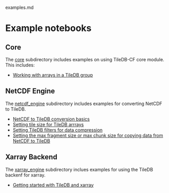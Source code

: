 examples.md

# Example notebooks

## Core

The [core](./core) subdirectory includes examples on using TileDB-CF core module. This includes:

* [Working with arrays in a TileDB group](./core/group-basics.ipynb)

## NetCDF Engine

The [netcdf_engine](./netcdf_engine) subdirectory includes examples for converting NetCDF to TileDB.

* [NetCDF to TileDB conversion basics](./netcdf_engine/netcdf-to-tiledb-basics.ipynb)
* [Setting tile size for TileDB arrrays](./netcdf_engine/netcdf-to-tiledb-set-tiles.ipynb)
* [Setting TileDB filters for data compression](./netcdf_engine/netcdf-to-tiledb-set-filters.ipynb)
* [Setting the max fragment size or max chunk size for copying data from NetCDF to TileDB](./netcdf_engine/netcdf-to-tiledb-set-max-fragment-size.ipynb)

## Xarray Backend

The [xarray_engine](./xarray_engine) subdirectory inclues examples for using the TileDB backenf for xarray.

* [Getting started with TileDB and xarray](./xarray_engine/tiledb-xarray-basics.ipynb)
